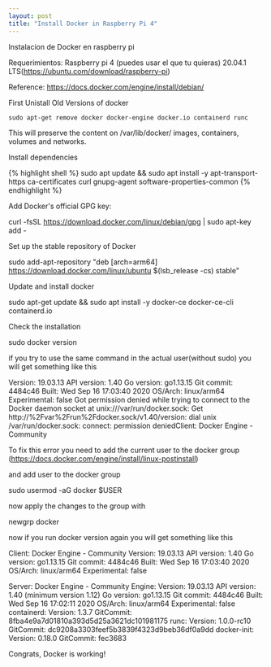 ```yaml
---
layout: post
title: "Install Docker in Raspberry Pi 4"
---
```


Instalacion de Docker en raspberry pi

Requerimientos:
Raspberry pi 4 (puedes usar el que tu quieras)
20.04.1 LTS(https://ubuntu.com/download/raspberry-pi)

Reference:
https://docs.docker.com/engine/install/debian/

First Unistall Old Versions of docker

```shell
sudo apt-get remove docker docker-engine docker.io containerd runc
```

This will preserve the content on /var/lib/docker/ images, containers, volumes and networks.

Install dependencies

{% highlight shell %}
sudo apt update && sudo apt install -y apt-transport-https ca-certificates curl gnupg-agent software-properties-common
{% endhighlight %}

Add Docker's official GPG key:

curl -fsSL https://download.docker.com/linux/debian/gpg | sudo apt-key add -

Set up the stable repository of Docker

sudo add-apt-repository "deb [arch=arm64] https://download.docker.com/linux/ubuntu $(lsb_release -cs) stable"

Update and install docker

sudo apt-get update && sudo apt install -y docker-ce docker-ce-cli containerd.io

Check the installation

sudo docker version

if you try to use the same command in the actual user(without sudo) you will get something like this

 Version:           19.03.13
 API version:       1.40
 Go version:        go1.13.15
 Git commit:        4484c46
 Built:             Wed Sep 16 17:03:40 2020
 OS/Arch:           linux/arm64
 Experimental:      false
Got permission denied while trying to connect to the Docker daemon socket at unix:///var/run/docker.sock: Get http://%2Fvar%2Frun%2Fdocker.sock/v1.40/version: dial unix /var/run/docker.sock: connect: permission deniedClient: Docker Engine - Community

To fix this error you need to add the current user to the docker group (https://docs.docker.com/engine/install/linux-postinstall)

and add user to the docker group

sudo usermod -aG docker $USER

now apply the changes to the group with

newgrp docker

now if you run docker version again you will get something like this

Client: Docker Engine - Community
 Version:           19.03.13
 API version:       1.40
 Go version:        go1.13.15
 Git commit:        4484c46
 Built:             Wed Sep 16 17:03:40 2020
 OS/Arch:           linux/arm64
 Experimental:      false

Server: Docker Engine - Community
 Engine:
  Version:          19.03.13
  API version:      1.40 (minimum version 1.12)
  Go version:       go1.13.15
  Git commit:       4484c46
  Built:            Wed Sep 16 17:02:11 2020
  OS/Arch:          linux/arm64
  Experimental:     false
 containerd:
  Version:          1.3.7
  GitCommit:        8fba4e9a7d01810a393d5d25a3621dc101981175
 runc:
  Version:          1.0.0-rc10
  GitCommit:        dc9208a3303feef5b3839f4323d9beb36df0a9dd
 docker-init:
  Version:          0.18.0
  GitCommit:        fec3683

Congrats, Docker is working!

